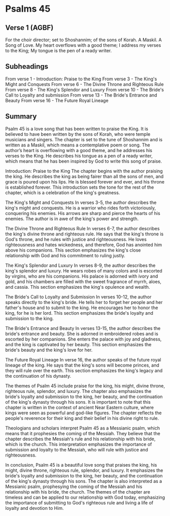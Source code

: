 # Psalms 45

## Verse 1 (AGBF)

For the choir director; set to Shoshannim; of the sons of Korah. A Maskil. A Song of Love. My heart overflows with a good theme; I address my verses to the King; My tongue is the pen of a ready writer.

## Subheadings

From verse 1 - Introduction: Praise to the King
From verse 3 - The King's Might and Conquests
From verse 6 - The Divine Throne and Righteous Rule
From verse 8 - The King's Splendor and Luxury
From verse 10 - The Bride's Call to Loyalty and submission
From verse 13 - The Bride's Entrance and Beauty
From verse 16 - The Future Royal Lineage

## Summary

Psalm 45 is a love song that has been written to praise the King. It is believed to have been written by the sons of Korah, who were temple musicians and singers. The chapter is set to the tune of Shoshannim and is written as a Maskil, which means a contemplative poem or song. The author’s heart is overflowing with a good theme, and he addresses his verses to the King. He describes his tongue as a pen of a ready writer, which means that he has been inspired by God to write this song of praise.

Introduction: Praise to the King
The chapter begins with the author praising the king. He describes the king as being fairer than all the sons of men, and grace is poured upon his lips. He is blessed forever and ever, and his throne is established forever. This introduction sets the tone for the rest of the chapter, which is a celebration of the king's greatness.

The King's Might and Conquests
In verses 3-5, the author describes the king's might and conquests. He is a warrior who rides forth victoriously, conquering his enemies. His arrows are sharp and pierce the hearts of his enemies. The author is in awe of the king's power and strength.

The Divine Throne and Righteous Rule
In verses 6-7, the author describes the king's divine throne and righteous rule. He says that the king's throne is God's throne, and he rules with justice and righteousness. He loves righteousness and hates wickedness, and therefore, God has anointed him above his companions. This section emphasizes the king's close relationship with God and his commitment to ruling justly.

The King's Splendor and Luxury
In verses 8-9, the author describes the king's splendor and luxury. He wears robes of many colors and is escorted by virgins, who are his companions. His palace is adorned with ivory and gold, and his chambers are filled with the sweet fragrance of myrrh, aloes, and cassia. This section emphasizes the king's opulence and wealth.

The Bride's Call to Loyalty and Submission
In verses 10-12, the author speaks directly to the king's bride. He tells her to forget her people and her father's house and to submit to the king. He encourages her to honor the king, for he is her lord. This section emphasizes the bride's loyalty and submission to the king.

The Bride's Entrance and Beauty
In verses 13-15, the author describes the bride's entrance and beauty. She is adorned in embroidered robes and is escorted by her companions. She enters the palace with joy and gladness, and the king is captivated by her beauty. This section emphasizes the bride's beauty and the king's love for her.

The Future Royal Lineage
In verse 16, the author speaks of the future royal lineage of the king. He says that the king's sons will become princes, and they will rule over the earth. This section emphasizes the king's legacy and the continuation of his dynasty.

The themes of Psalm 45 include praise for the king, his might, divine throne, righteous rule, splendor, and luxury. The chapter also emphasizes the bride's loyalty and submission to the king, her beauty, and the continuation of the king's dynasty through his sons. It is important to note that this chapter is written in the context of ancient Near Eastern culture, where kings were seen as powerful and god-like figures. The chapter reflects the people's reverence for their king and their belief in his divine right to rule.

Theologians and scholars interpret Psalm 45 as a Messianic psalm, which means that it prophesies the coming of the Messiah. They believe that the chapter describes the Messiah's rule and his relationship with his bride, which is the church. This interpretation emphasizes the importance of submission and loyalty to the Messiah, who will rule with justice and righteousness.

In conclusion, Psalm 45 is a beautiful love song that praises the king, his might, divine throne, righteous rule, splendor, and luxury. It emphasizes the bride's loyalty and submission to the king, her beauty, and the continuation of the king's dynasty through his sons. The chapter is also interpreted as a Messianic psalm, prophesying the coming of the Messiah and his relationship with his bride, the church. The themes of the chapter are timeless and can be applied to our relationship with God today, emphasizing the importance of submitting to God's righteous rule and living a life of loyalty and devotion to Him.